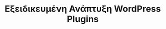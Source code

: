 ---
title: "Εξειδικευμένη Ανάπτυξη WordPress Plugins"
preview_title: "Σχεδιασμός & <br>Ανάπτυξη WordPress Plugins"
short: "Η δημιουργική μας εταιρεία εξειδικεύεται στην ανάπτυξη WordPress Plugins, προσφέροντας λύσεις που ενισχύουν τη λειτουργικότητα και την απόδοση του ιστότοπού σας."

# Πλήρεις Λεπτομέρειες
introTitle: Υπηρεσίες <br> <span class="mil-thin">Ανάπτυξης WordPress Plugins</span>
description:
  title: Η <span class="mil-thin">Προσέγγισή</span> μας <br>και <span class="mil-thin">Ειδικότητα Εργασίας</span>
  content: "Ειδικευόμαστε στην ανάπτυξη plugins για WordPress, ακολουθώντας βέλτιστες πρακτικές και προσαρμόζοντας τις λύσεις μας στις ανάγκες του κάθε πελάτη. Οι λύσεις μας είναι εύχρηστες, ασφαλείς και SEO-βελτιστοποιημένες."
  button:
    link: /projects
    label: Δείτε Projects

list:
  items:
  - label: "Ανάπτυξη Custom Plugins"
    value: "<p>Δημιουργούμε custom plugins για να καλύψουμε τις μοναδικές ανάγκες του ιστότοπού σας, εξασφαλίζοντας την καλύτερη δυνατή λειτουργικότητα.</p>"
  - label: "Βελτιστοποίηση Performance"
    value: "<p>Εξειδικευόμαστε στη βελτιστοποίηση της απόδοσης των plugins, εξασφαλίζοντας γρήγορους χρόνους φόρτωσης και αποδοτική χρήση των πόρων.</p>"
  - label: "Ασφάλεια & Συμβατότητα"
    value: "<p>Παρέχουμε λύσεις που είναι ασφαλείς και συμβατές με τις τελευταίες εκδόσεις του WordPress και άλλων plugins.</p>"
  - label: "Υποστήριξη & Συντηρήση"
    value: "<p>Προσφέρουμε πλήρη υποστήριξη και συντηρητικές υπηρεσίες για τα plugins που αναπτύσσουμε, εξασφαλίζοντας τη σταθερότητα και την εξελικτικότητα τους.</p>"

---